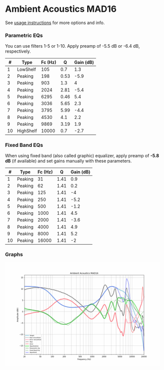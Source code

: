 # Ambient Acoustics MAD16
See [usage instructions](https://github.com/jaakkopasanen/AutoEq#usage) for more options and info.

### Parametric EQs
You can use filters 1-5 or 1-10. Apply preamp of -5.5 dB or -6.4 dB, respectively.

|   # | Type      |   Fc (Hz) |    Q |   Gain (dB) |
|-----|-----------|-----------|------|-------------|
|   1 | LowShelf  |       105 | 0.7  |         1.3 |
|   2 | Peaking   |       198 | 0.53 |        -5.9 |
|   3 | Peaking   |       903 | 1.3  |         4   |
|   4 | Peaking   |      2024 | 2.81 |        -5.4 |
|   5 | Peaking   |      6295 | 0.46 |         5.4 |
|   6 | Peaking   |      3036 | 5.65 |         2.3 |
|   7 | Peaking   |      3795 | 5.99 |        -4.4 |
|   8 | Peaking   |      4530 | 4.1  |         2.2 |
|   9 | Peaking   |      9869 | 3.19 |         1.9 |
|  10 | HighShelf |     10000 | 0.7  |        -2.7 |

### Fixed Band EQs
When using fixed band (also called graphic) equalizer, apply preamp of **-5.8 dB** (if available) and set gains manually with these parameters.

|   # | Type    |   Fc (Hz) |    Q |   Gain (dB) |
|-----|---------|-----------|------|-------------|
|   1 | Peaking |        31 | 1.41 |         0.9 |
|   2 | Peaking |        62 | 1.41 |         0.2 |
|   3 | Peaking |       125 | 1.41 |        -4   |
|   4 | Peaking |       250 | 1.41 |        -5.2 |
|   5 | Peaking |       500 | 1.41 |        -1.2 |
|   6 | Peaking |      1000 | 1.41 |         4.5 |
|   7 | Peaking |      2000 | 1.41 |        -3.6 |
|   8 | Peaking |      4000 | 1.41 |         4.9 |
|   9 | Peaking |      8000 | 1.41 |         5.2 |
|  10 | Peaking |     16000 | 1.41 |        -2   |

### Graphs
![](./Ambient%20Acoustics%20MAD16.png)
